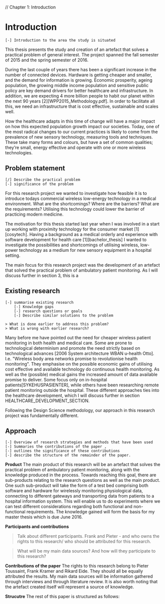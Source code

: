 // Chapter 1: Introduction

# Introduction

	[-] Introduction to the area the study is situated

This thesis presents the study and creation of an artefact that solves a practical problem of general interest. The project spanned the fall semester of 2015 and the spring semester of 2016.

During the last couple of years there has been a significant increase in the number of connected devices. Hardware is getting cheaper and smaller, and the demand for information is growing. Economic prosperity, ageing population, the growing middle income population and sensitive public policy are key demand drivers for better healthcare and infrastructure. In addition, we are expecting 4 more billion people to habit our planet within the next 90 years [2][WPP2015_Methodology.pdf]. In order to facilitate all this, we need an infrastructure that is cost effective, sustainable and scales well.

How the healthcare adapts in this time of change will have a major impact on how this expected population growth impact our societies. Today, one of the most radical changes to our current practices is likely to come from the prevalence of new sensory technology, measuring tools and techniques. These take many forms and colours, but have a set of common qualities; they’re small, energy effective and operate with one or more wireless technologies. 


## Problem statement

	[/] Describe the practical problem
	[-] significance of the problem
	
For this research project we wanted to investigate how feasible it is to introduce todays commercial wireless low-energy technology in a medical environment. What are the shortcomings? Where are the barriers? What are the requirements? Utilising this technology could lower the barrier of practicing modern medicine.

The motivation for this thesis started last year when I was involved in a start up working with proximity technology for the consumer market [1][cosytech]. Having a background as a medical orderly and experience with software development for health care [1][bachelor_thesis] I wanted to investigate the possibilities and shortcomings of utilising wireless, low-power technology as a medium for new sensory equipment in a hospital setting.

The main focus for this research project was the development of an artefact that solved the practical problem of ambulatory patient monitoring. As I will discuss further in section 3, this is a 



## Existing research

	[-] summarise existing research
		[-] Knowledge gaps
		[-] research questions or goals
		[-] Describe similar solutions to the problem
	
	> What is done earlier to address this problem?
	> What is wrong with earlier research?	

Many before me have pointed out the need for cheaper wireless patient monitoring in both health and medical care. Some are prone to technological determinism and promote the need strictly based on technological advances [2006 System architecture WBAN u-health Otto]. I.e. "Wireless body area networks promise to revolutionise health monitoring". They emphasise on the possible economic gains of utilising cost effective and available technology do continuous health monitoring. As well as the (possible) medical gains the increased amount of data available promise to deliver. Some focus only on in-hospital patients[SYKEHUSPASIENTER], while others have been researching remote patient monitoring outside the hospital. These different approaches ties into the healthcare development, which I will discuss further in section HEALTHCARE_DEVELOPMENT_SECTION.

Following the Design Science methodology, our approach in this research project was fundamentally different. 



## Approach

	[-] Overview of research strategies and methods that have been used
	[-] Summaries the contributions of the paper ,
	[-] outlines the significance of these contributions
	[-] describe the structure of the remainder of the paper.

**Product**
The main product of this research will be an artefact that solves the practical problem of ambulatory patient monitoring, along with the knowledge produced in the process. Towards reaching this goal, there are sub-products relating to the research questions as well as the main product. One such sub-product will take the form of a test bed comprising both software and hardware for wirelessly monitoring physiological data, connecting to different gateways and transporting data from patients to a hospital information system. This will enable us to do experiments where we can test different considerations regarding both functional and non-functional requirements. The knowledge gained will form the basis for my master thesis which is due June 2016.


**Participants and contributions**
> Talk about different participants. Frank and Pieter - and who owns the rights to this research/ who should be attributed for this research.

> What will be my main data sources? And how will they participate to this research?


**Contributions of the paper**
The rights to this research belong to Pieter Toussaint, Frank Kramer and Rikard Eide. They should all be equally attributed the results.  My main data sources will be information gathered through interviews and through literature review. It is also worth noting that the artefact created itself will represent a source of knowledge. 


**Strucutre**
The rest of this paper is structured as follows: